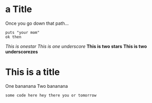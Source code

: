 # a Title
Once you go down that path...
```
puts "your mom"
ok then
```
*This is onestar*
_This is one underscore_
**This is two stars**
__This is two underscorezes__

# This is a title

One bananana
Two bananana

`some code here hey there you or tomorrow`
